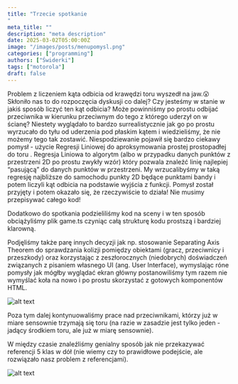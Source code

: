 ```yaml
---
title: "Trzecie spotkanie
"
meta_title: ""
description: "meta description"
date: 2025-03-02T05:00:00Z
image: "/images/posts/menupomysl.png"
categories: ["programming"]
authors: ["Świderki"]
tags: ["motorola"]
draft: false
---
```


Problem z liczeniem kąta odbicia od krawędzi toru wyszedł na jaw.😮 Skłoniło nas to do rozpoczęcia dyskusji co dalej? Czy jesteśmy w stanie w jakiś sposób liczyć ten kąt odbicia? Może powinniśmy po prostu odbijać przeciwnika w kierunku przeciwnym do tego z którego uderzył on w ścianę? Niestety wyglądało to bardzo surrealistycznie jak go po prostu wyrzucało do tyłu od uderzenia pod płaskim kątem i wiedzieliśmy, że nie możemy tego tak zostawić. Niespodziewanie pojawił się bardzo ciekawy pomysł - użycie Regresji Liniowej do aproksymowania prostej prostopadłej do toru . Regresja Liniowa to algorytm (albo w przypadku danych punktów z przestrzeni 2D po prostu zwykły wzór) który pozwala znaleźć linię najlepiej “pasującą” do danych punktów w przestrzeni. My wrzucalibyśmy w taką regresję najbliższe do samochodu punkty 2D będące punktami bandy i potem liczyli kąt odbicia na podstawie wyjścia z funkcji. Pomysł został przyjęty i potem okazało się, że rzeczywiście to działa! Nie musimy przepisywać całego kod!

Dodatkowo do spotkania podzieliliśmy kod na sceny i w ten sposób obciążyliśmy plik game.ts czyniąc całą strukturę kodu prostszą i bardziej klarowną.

Podjęliśmy także parę innych decyzji jak np. stosowanie Separating Axis Theorem do sprawdzania kolizji pomiędzy obiektami (gracz, przeciwnicy i przeszkody) oraz korzystając z zeszłorocznych (niedobrych) doświadczeń związanych z pisaniem własnego UI (ang. User Interface), wymyslając róne pomysły jak mógłby wyglądać ekran główny postanowiliśmy tym razem nie wymyślać koła na nowo i po prostu skorzystać z gotowych komponentów HTML.

![alt text](/images/posts/menupomysl.png)

Poza tym dalej kontynuowaliśmy prace nad przeciwnikami, którzy już w miare sensownie trzymają się toru (na razie w zasadzie jest tylko jeden - jadący środkiem toru, ale już w miarę sensownie).

W między czasie znaleźliśmy genialny sposób jak nie przekazywać referencji 5 klas w dół (nie wiemy czy to prawidłowe podejście, ale rozwiązało nasz problem z referencjami).

![alt text](/images/posts/genialnypomysl.png)
